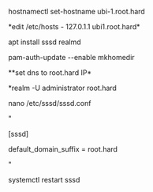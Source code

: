 hostnamectl set-hostname ubi-1.root.hard

\*edit /etc/hosts - 127.0.1.1 ubi1.root.hard\*

apt install sssd realmd

pam-auth-update --enable mkhomedir

*\*set dns to root.hard IP\*

*realm -U administrator root.hard

nano /etc/sssd/sssd.conf

"

\[sssd\]

default\_domain\_suffix = root.hard

"

systemctl restart sssd

